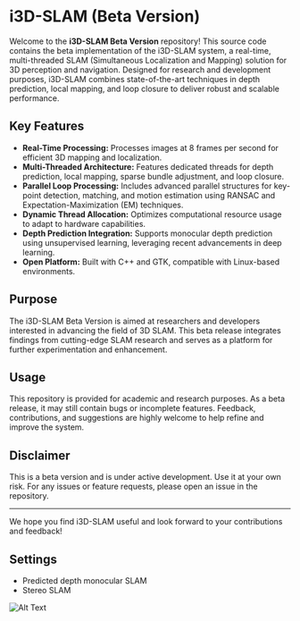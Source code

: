 # i3D-SLAM (Beta Version)

Welcome to the **i3D-SLAM Beta Version** repository! This source code contains the beta implementation of the i3D-SLAM system, a real-time, multi-threaded SLAM (Simultaneous Localization and Mapping) solution for 3D perception and navigation. Designed for research and development purposes, i3D-SLAM combines state-of-the-art techniques in depth prediction, local mapping, and loop closure to deliver robust and scalable performance.

## Key Features

- **Real-Time Processing:** Processes images at 8 frames per second for efficient 3D mapping and localization.
- **Multi-Threaded Architecture:** Features dedicated threads for depth prediction, local mapping, sparse bundle adjustment, and loop closure.
- **Parallel Loop Processing:** Includes advanced parallel structures for key-point detection, matching, and motion estimation using RANSAC and Expectation-Maximization (EM) techniques.
- **Dynamic Thread Allocation:** Optimizes computational resource usage to adapt to hardware capabilities.
- **Depth Prediction Integration:** Supports monocular depth prediction using unsupervised learning, leveraging recent advancements in deep learning.
- **Open Platform:** Built with C++ and GTK, compatible with Linux-based environments.

## Purpose

The i3D-SLAM Beta Version is aimed at researchers and developers interested in advancing the field of 3D SLAM. This beta release integrates findings from cutting-edge SLAM research and serves as a platform for further experimentation and enhancement.

## Usage

This repository is provided for academic and research purposes. As a beta release, it may still contain bugs or incomplete features. Feedback, contributions, and suggestions are highly welcome to help refine and improve the system.

## Disclaimer

This is a beta version and is under active development. Use it at your own risk. For any issues or feature requests, please open an issue in the repository.

---

We hope you find i3D-SLAM useful and look forward to your contributions and feedback!

 ## Settings
* Predicted depth monocular SLAM
* Stereo SLAM 

 ![Alt Text](i3DSLAM_beta/samples/i3DSLAMv1.0.gif)
